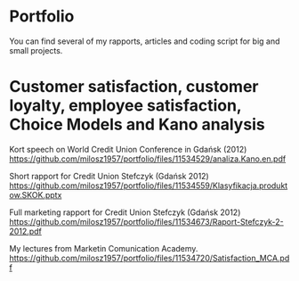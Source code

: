 # Portfolio
You can find several of my rapports, articles and coding script for big and small projects.
# Customer satisfaction, customer loyalty, employee satisfaction, Choice Models and Kano analysis
Kort speech on World Credit Union Conference in Gdańsk (2012) https://github.com/milosz1957/portfolio/files/11534529/analiza.Kano.en.pdf

Short rapport for Credit Union Stefczyk (Gdańsk 2012) https://github.com/milosz1957/portfolio/files/11534559/Klasyfikacja.produktow.SKOK.pptx

Full marketing rapport for Credit Union Stefczyk (Gdańsk 2012) https://github.com/milosz1957/portfolio/files/11534673/Raport-Stefczyk-2-2012.pdf

My lectures from Marketin Comunication Academy. https://github.com/milosz1957/portfolio/files/11534720/Satisfaction_MCA.pdf
